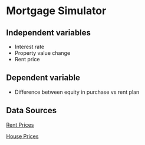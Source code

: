 # Mortgage Simulator

## Independent variables

- Interest rate
- Property value change
- Rent price

## Dependent variable

- Difference between equity in purchase vs rent plan

## Data Sources

[Rent Prices](https://www.ons.gov.uk/economy/inflationandpriceindices/bulletins/indexofprivatehousingrentalprices/january2023#:~:text=1.-,Main%20points,12%20months%20to%20January%202023.)

[House Prices](https://www.ons.gov.uk/economy/inflationandpriceindices/bulletins/housepriceindex/march2021)